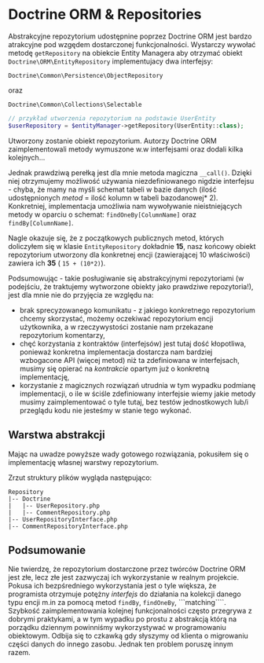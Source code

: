 # Doctrine ORM & Repositories

Abstrakcyjne repozytorium udostępnine poprzez Doctrine ORM jest bardzo atrakcyjne pod wzgędem dostarczonej funkcjonalności. Wystarczy wywołać metodę ```getRepository``` na obiekcie Entity Managera aby otrzymać obiekt ```Doctrine\ORM\EntityRepository``` implementujacy dwa interfejsy:

```
Doctrine\Common\Persistence\ObjectRepository
```

oraz

```
Doctrine\Common\Collections\Selectable
```

```php
// przykład utworzenia repozytorium na podstawie UserEntity
$userRepository = $entityManager->getRepository(UserEntity::class);
```

Utworzony zostanie obiekt repozytorium. Autorzy Doctrine ORM zaimplementowali metody wymuszone w.w interfejsami oraz dodali kilka kolejnych...

Jednak prawdziwą perełką jest dla mnie metoda magiczna ```__call()```. Dzięki niej otrzymujemy możliwość używania niezdefiniowanego nigdzie interfejsu - chyba, że mamy na myśli schemat tabeli w bazie danych (ilość udostępnionych *metod* = ilość kolumn w tabeli bazodanowej* 2).
Konkretniej, implementacja umożliwia nam wywoływanie nieistniejących metody w oparciu o schemat: ```findOneBy[ColumnName]``` oraz ```findBy[ColumnName]```.

Nagle okazuje się, że z początkowych publicznych metod, których doliczyłem się w klasie ```EntityRepository``` dokładnie **15**, nasz końcowy obiekt repozytorium utworzony dla konkretnej encji (zawierającej 10 właściwości) zawiera ich **35** ( ```15 + (10*2)```).

Podsumowując - takie posługiwanie się abstrakcyjnymi repozytoriami (w podejściu, że traktujemy wytworzone obiekty jako prawdziwe repozytoria!), jest dla mnie nie do przyjęcia ze względu na:

- brak sprecyzowanego komunikatu - z jakiego konkretnego repozytorium chcemy skorzystać, możemy oczekiwać repozytorium encji użytkownika, a w rzeczywystości zostanie nam przekazane repozytorium komentarzy,
- chęć korzystania z kontraktów (interfejsów) jest tutaj dość kłopotliwa, ponieważ konkretna implementacja dostarcza nam bardziej wzbogacone API (więcej metod) niż ta zdefiniowana w interfejsach, musimy się opierać na *kontrakcie* opartym już o konkretną implementację,
- korzystanie z magicznych rozwiązań utrudnia w tym wypadku podmianę implementacji, o ile w ściśle zdefiniowany interfejsie wiemy jakie metody musimy zaimplementować o tyle tutaj, bez testów jednostkowych lub/i przeglądu kodu nie jesteśmy w stanie tego wykonać.

## Warstwa abstrakcji

Mając na uwadze powyższe wady gotowego rozwiązania, pokusiłem się o implementację własnej warstwy repozytorium.

Zrzut struktury plików wygląda następująco:

```
Repository
|-- Doctrine
|   |-- UserRepository.php
|   |-- CommentRepository.php
|-- UserRepositoryInterface.php
|-- CommentRepositoryInterface.php
```

## Podsumowanie

Nie twierdzę, że repozytorium dostarczone przez twórców Doctrine ORM jest złe, lecz złe jest zazwyczaj ich wykorzystanie w realnym projekcie. Pokusa ich bezpśredniego wykorzystania jest o tyle większa, że programista otrzymuje potężny *interfejs* do działania na kolekcji danego typu encji m.in za pomocą metod ```findBy```, ```findOneBy```, ```matching````. Szybkość zaimplementowania kolejnej funkcjonalności często przegrywa z dobrymi praktykami, a w tym wypadku po prostu z abstrakcją którą na porządku dziennym powinniśmy wykorzystywać w programowaniu obiektowym. Odbija się to czkawką gdy słyszymy od klienta o migrowaniu części danych do innego zasobu. Jednak ten problem poruszę innym razem. 